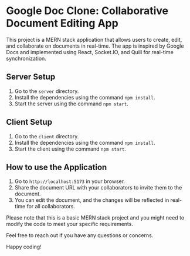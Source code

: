 # Google Doc Clone: Collaborative Document Editing App

This project is a MERN stack application that allows users to create, edit, and collaborate on documents in real-time. The app is inspired by Google Docs and implemented using React, Socket.IO, and Quill for real-time synchronization.

## Server Setup

1. Go to the `server` directory.
2. Install the dependencies using the command `npm install`.
3. Start the server using the command `npm start`.

## Client Setup

1. Go to the `client` directory.
2. Install the dependencies using the command `npm install`.
3. Start the client using the command `npm start`.

## How to use the Application

1. Go to `http://localhost:5173` in your browser.
2. Share the document URL with your collaborators to invite them to the document.
3. You can edit the document, and the changes will be reflected in real-time for all collaborators.

Please note that this is a basic MERN stack project and you might need to modify the code to meet your specific requirements.

Feel free to reach out if you have any questions or concerns.

Happy coding!
